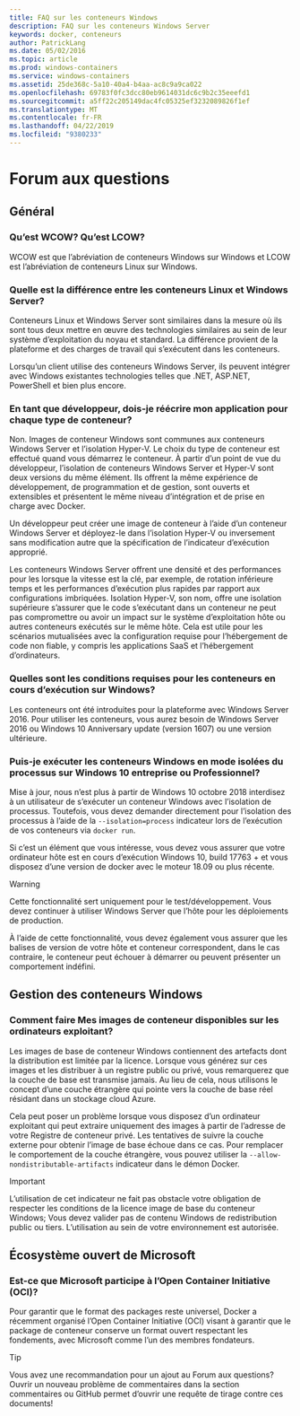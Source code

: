 ```yaml
---
title: FAQ sur les conteneurs Windows
description: FAQ sur les conteneurs Windows Server
keywords: docker, conteneurs
author: PatrickLang
ms.date: 05/02/2016
ms.topic: article
ms.prod: windows-containers
ms.service: windows-containers
ms.assetid: 25de368c-5a10-40a4-b4aa-ac8c9a9ca022
ms.openlocfilehash: 69783f0fc3dcc80eb9614031dc6c9b2c35eeefd1
ms.sourcegitcommit: a5ff22c205149dac4fc05325ef3232089826f1ef
ms.translationtype: MT
ms.contentlocale: fr-FR
ms.lasthandoff: 04/22/2019
ms.locfileid: "9380233"
---
```

# <a name="frequently-asked-questions"></a>Forum aux questions

## <a name="general"></a>Général

### <a name="what-is-wcow-what-is-lcow"></a>Qu’est WCOW? Qu’est LCOW?

WCOW est que l’abréviation de conteneurs Windows sur Windows et LCOW est l’abréviation de conteneurs Linux sur Windows.

### <a name="what-is-the-difference-between-linux-and-windows-server-containers"></a>Quelle est la différence entre les conteneurs Linux et Windows Server?

Conteneurs Linux et Windows Server sont similaires dans la mesure où ils sont tous deux mettre en œuvre des technologies similaires au sein de leur système d’exploitation du noyau et standard. La différence provient de la plateforme et des charges de travail qui s’exécutent dans les conteneurs.  

Lorsqu’un client utilise des conteneurs Windows Server, ils peuvent intégrer avec Windows existantes technologies telles que .NET, ASP.NET, PowerShell et bien plus encore.

### <a name="as-a-developer-do-i-have-to-rewrite-my-app-for-each-type-of-container"></a>En tant que développeur, dois-je réécrire mon application pour chaque type de conteneur?

Non. Images de conteneur Windows sont communes aux conteneurs Windows Server et l’isolation Hyper-V. Le choix du type de conteneur est effectué quand vous démarrez le conteneur. À partir d’un point de vue du développeur, l’isolation de conteneurs Windows Server et Hyper-V sont deux versions du même élément. Ils offrent la même expérience de développement, de programmation et de gestion, sont ouverts et extensibles et présentent le même niveau d’intégration et de prise en charge avec Docker.

Un développeur peut créer une image de conteneur à l’aide d’un conteneur Windows Server et déployez-le dans l’isolation Hyper-V ou inversement sans modification autre que la spécification de l’indicateur d’exécution approprié.

Les conteneurs Windows Server offrent une densité et des performances pour les lorsque la vitesse est la clé, par exemple, de rotation inférieure temps et les performances d’exécution plus rapides par rapport aux configurations imbriquées. Isolation Hyper-V, son nom, offre une isolation supérieure s’assurer que le code s’exécutant dans un conteneur ne peut pas compromettre ou avoir un impact sur le système d’exploitation hôte ou autres conteneurs exécutés sur le même hôte. Cela est utile pour les scénarios mutualisées avec la configuration requise pour l’hébergement de code non fiable, y compris les applications SaaS et l’hébergement d’ordinateurs.

### <a name="what-are-the-prerequisites-for-running-containers-on-windows"></a>Quelles sont les conditions requises pour les conteneurs en cours d’exécution sur Windows?

Les conteneurs ont été introduites pour la plateforme avec Windows Server 2016. Pour utiliser les conteneurs, vous aurez besoin de Windows Server 2016 ou Windows 10 Anniversary update (version 1607) ou une version ultérieure.

### <a name="can-i-run-windows-containers-in-process-isolated-mode-on-windows-10-enterprise-or-professional"></a>Puis-je exécuter les conteneurs Windows en mode isolées du processus sur Windows 10 entreprise ou Professionnel?

Mise à jour, nous n’est plus à partir de Windows 10 octobre 2018 interdisez à un utilisateur de s’exécuter un conteneur Windows avec l’isolation de processus. Toutefois, vous devez demander directement pour l’isolation des processus à l’aide de la `--isolation=process` indicateur lors de l’exécution de vos conteneurs via `docker run`.

Si c’est un élément que vous intéresse, vous devez vous assurer que votre ordinateur hôte est en cours d’exécution Windows 10, build 17763 + et vous disposez d’une version de docker avec le moteur 18.09 ou plus récente.

> [!WARNING]
> Cette fonctionnalité sert uniquement pour le test/développement. Vous devez continuer à utiliser Windows Server que l’hôte pour les déploiements de production.
>
> À l’aide de cette fonctionnalité, vous devez également vous assurer que les balises de version de votre hôte et conteneur correspondent, dans le cas contraire, le conteneur peut échouer à démarrer ou peuvent présenter un comportement indéfini.

## <a name="windows-container-management"></a>Gestion des conteneurs Windows

### <a name="how-do-i-make-my-container-images-available-on-air-gapped-machines"></a>Comment faire Mes images de conteneur disponibles sur les ordinateurs exploitant?

Les images de base de conteneur Windows contiennent des artefacts dont la distribution est limitée par la licence. Lorsque vous générez sur ces images et les distribuer à un registre public ou privé, vous remarquerez que la couche de base est transmise jamais. Au lieu de cela, nous utilisons le concept d’une couche étrangère qui pointe vers la couche de base réel résidant dans un stockage cloud Azure.

Cela peut poser un problème lorsque vous disposez d’un ordinateur exploitant qui peut extraire uniquement des images à partir de l’adresse de votre Registre de conteneur privé. Les tentatives de suivre la couche externe pour obtenir l’image de base échoue dans ce cas. Pour remplacer le comportement de la couche étrangère, vous pouvez utiliser la `--allow-nondistributable-artifacts` indicateur dans le démon Docker.

> [!IMPORTANT]
> L’utilisation de cet indicateur ne fait pas obstacle votre obligation de respecter les conditions de la licence image de base du conteneur Windows; Vous devez valider pas de contenu Windows de redistribution public ou tiers. L’utilisation au sein de votre environnement est autorisée.

## <a name="microsofts-open-ecosystem"></a>Écosystème ouvert de Microsoft

### <a name="is-microsoft-participating-in-the-open-container-initiative-oci"></a>Est-ce que Microsoft participe à l’Open Container Initiative (OCI)?

Pour garantir que le format des packages reste universel, Docker a récemment organisé l’Open Container Initiative (OCI) visant à garantir que le package de conteneur conserve un format ouvert respectant les fondements, avec Microsoft comme l’un des membres fondateurs.

> [!TIP]
> Vous avez une recommandation pour un ajout au Forum aux questions? Ouvrir un nouveau problème de commentaires dans la section commentaires ou GitHub permet d’ouvrir une requête de tirage contre ces documents!
